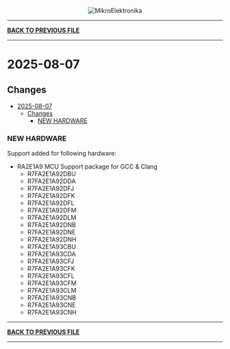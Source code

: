 <p align="center">
  <img src="http://www.mikroe.com/img/designs/beta/logo_small.png?raw=true" alt="MikroElektronika"/>
</p>

---

**[BACK TO PREVIOUS FILE](../changelog.md)**

---

# 2025-08-07

## Changes

- [2025-08-07](#2025-08-07)
  - [Changes](#changes)
    - [NEW HARDWARE](#new-hardware)

### NEW HARDWARE

Support added for following hardware:

+ RA2E1A9 MCU Support package for GCC & Clang
  + R7FA2E1A92DBU
  + R7FA2E1A92DDA
  + R7FA2E1A92DFJ
  + R7FA2E1A92DFK
  + R7FA2E1A92DFL
  + R7FA2E1A92DFM
  + R7FA2E1A92DLM
  + R7FA2E1A92DNB
  + R7FA2E1A92DNE
  + R7FA2E1A92DNH
  + R7FA2E1A93CBU
  + R7FA2E1A93CDA
  + R7FA2E1A93CFJ
  + R7FA2E1A93CFK
  + R7FA2E1A93CFL
  + R7FA2E1A93CFM
  + R7FA2E1A93CLM
  + R7FA2E1A93CNB
  + R7FA2E1A93CNE
  + R7FA2E1A93CNH

---

**[BACK TO PREVIOUS FILE](../changelog.md)**

---

